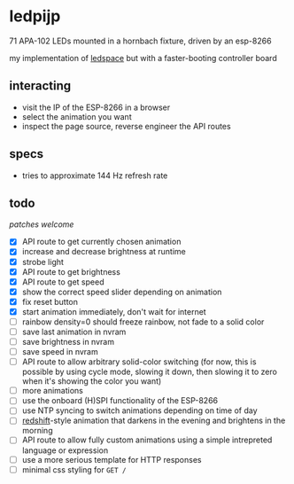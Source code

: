 # ledpijp

71 APA-102 LEDs mounted in a hornbach fixture, driven by an esp-8266

my implementation of [ledspace](https://revspace.nl/Ledspace) but with a faster-booting controller board

## interacting

- visit the IP of the ESP-8266 in a browser
- select the animation you want
- inspect the page source, reverse engineer the API routes

## specs

- tries to approximate 144 Hz refresh rate

## todo

_patches welcome_

- [X] API route to get currently chosen animation
- [X] increase and decrease brightness at runtime
- [X] strobe light
- [X] API route to get brightness
- [X] API route to get speed
- [X] show the correct speed slider depending on animation
- [X] fix reset button
- [X] start animation immediately, don't wait for internet
- [ ] rainbow density=0 should freeze rainbow, not fade to a solid color
- [ ] save last animation in nvram
- [ ] save brightness in nvram
- [ ] save speed in nvram
- [ ] API route to allow arbitrary solid-color switching (for now, this is possible by using cycle mode, slowing it down, then slowing it to zero when it's showing the color you want)
- [ ] more animations
- [ ] use the onboard (H)SPI functionality of the ESP-8266
- [ ] use NTP syncing to switch animations depending on time of day
- [ ] [redshift](https://github.com/jonls/redshift)-style animation that darkens in the evening and brightens in the morning
- [ ] API route to allow fully custom animations using a simple intrepreted language or expression
- [ ] use a more serious template for HTTP responses
- [ ] minimal css styling for `GET /`
